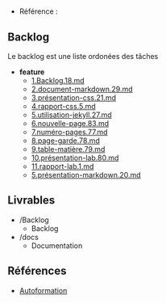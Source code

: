 #  

- Référence :   

 

## Backlog 

Le backlog est une liste ordonées des tâches 

- **feature** 
  - [1.Backlog.18.md](./Backlog/feature/1.Backlog.18.md) 
  - [2.document-markdown.29.md](./Backlog/feature/2.document-markdown.29.md) 
  - [3.présentation-css.21.md](./Backlog/feature/3.présentation-css.21.md) 
  - [4.rapport-css.5.md](./Backlog/feature/3.rapport-css.5.md) 
  - [5.utilisation-jekyll.27.md](./Backlog/feature/4.utilisation-jekyll.27.md) 
  - [6.nouvelle-page.83.md](./Backlog/feature/6.nouvelle-page.83.md) 
  - [7.numéro-pages.77.md](./Backlog/feature/5.numéro-pages.77.md) 
  - [8.page-garde.78.md](./Backlog/feature/6.page-garde.78.md) 
  - [9.table-matière.79.md](./Backlog/feature/6.table-matière.79.md) 
  - [10.présentation-lab.80.md](./Backlog/feature/7.présentation-lab.80.md) 
  - [11.rapport-lab.1.md](./Backlog/feature/7.rapport-lab.1.md) 
  - [5.présentation-markdown.20.md](./Backlog/feature/4.présentation-markdown.20.md) 
## Livrables 

 

- /Backlog 
  - Backlog 
- /docs 
  - Documentation 
## Références 

 

- [Autoformation](#) 

